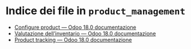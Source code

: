 # Indice dei file in `product_management`

- [Configure product — Odoo 18.0 documentazione](./configure.md)
- [Valutazione dell’inventario — Odoo 18.0 documentazione](./inventory_valuation.md)
- [Product tracking — Odoo 18.0 documentazione](./product_tracking.md)
